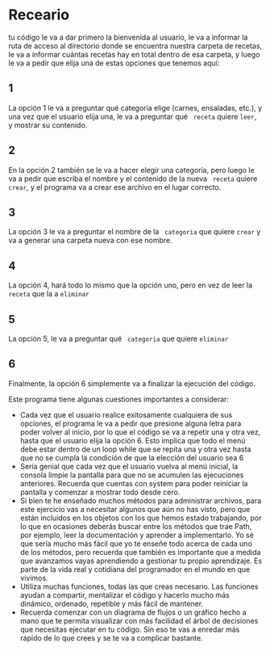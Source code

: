 # Receario

tu código le va a dar primero la bienvenida al usuario, le va a informar 
la ruta de acceso al directorio donde se encuentra nuestra carpeta de recetas, le va a informar 
cuántas recetas hay en total dentro de esa carpeta, y luego le va a pedir que elija una de 
estas opciones que tenemos aquí: 


## 1
La opción 1 le va a preguntar qué categoría elige (carnes, ensaladas, etc.), y una vez que 
el usuario elija una, le va a preguntar qué  ` receta` quiere `leer`, y mostrar su contenido.

## 2
En la opción 2 también se le va a hacer elegir una categoría, pero luego le va a pedir que 
escriba el nombre y el contenido de la nueva  ` receta` quiere  `crear`, y el programa va 
a crear ese archivo en el lugar correcto. 

## 3
La opción 3 le va a preguntar el nombre de la  ` categoria`  que quiere `crear` y va a generar una carpeta nueva con ese nombre.

## 4
La opción 4, hará todo lo mismo que la opción uno, pero en vez de leer la ` receta`  que la a `eliminar`

## 5
La opción 5, le va a preguntar qué ` categoria`  que quiere `eliminar`


## 6
Finalmente, la opción 6 simplemente va a finalizar la ejecución del código.

Este programa tiene algunas cuestiones importantes a considerar: 
 * Cada vez que el usuario realice exitosamente cualquiera de sus opciones, el programa le 
va a pedir que presione alguna letra para poder volver al inicio, por lo que el código se 
va a repetir una y otra vez, hasta que el usuario elija la opción 6. Esto implica que todo 
el menú debe estar dentro de un loop while que se repita una y otra vez hasta que no se 
cumpla la condición de que la elección del usuario sea 6 
 * Sería genial que cada vez que el usuario vuelva al menú inicial, la consola limpie la 
pantalla para que no se acumulen las ejecuciones anteriores. Recuerda que cuentas con 
system para poder reiniciar la pantalla y comenzar a mostrar todo desde cero. 
 * Si bien te he enseñado muchos métodos para administrar archivos, para este ejercicio 
vas a necesitar algunos que aún no has visto, pero que están incluidos en los objetos con 
los que hemos estado trabajando, por lo que en ocasiones deberás buscar entre los 
métodos que trae Path, por ejemplo, leer la documentación y aprender a implementarlo. 
Yo sé que sería mucho más fácil que yo te enseñe todo acerca de cada uno de los 
métodos, pero recuerda que también es importante que a medida que avanzamos vayas 
aprendiendo a gestionar tu propio aprendizaje. Es parte de la vida real y cotidiana del 
programador en el mundo en que vivimos. 
 * Utiliza muchas funciones, todas las que creas necesario. Las funciones ayudan a 
compartir, mentalizar el código y hacerlo mucho más dinámico, ordenado, repetible y 
más fácil de mantener. 
 * Recuerda comenzar con un diagrama de flujos o un gráfico hecho a mano que te permita 
visualizar con más facilidad el árbol de decisiones que necesitas ejecutar en tu código. 
Sin eso te vas a enredar más rápido de lo que crees y se te va a complicar bastante.